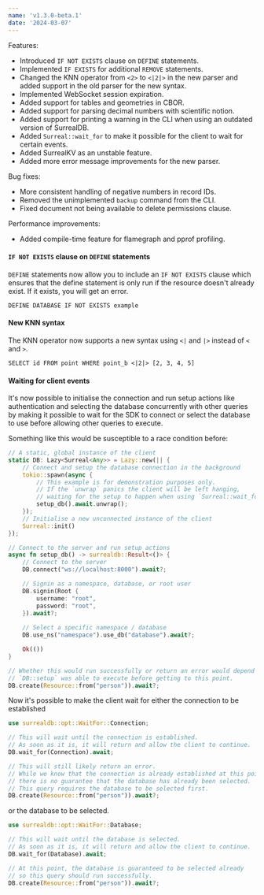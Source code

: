 ```yaml
---
name: 'v1.3.0-beta.1'
date: '2024-03-07'
---
```


Features:
- Introduced `IF NOT EXISTS` clause on `DEFINE` statements.
- Implemented `IF EXISTS` for additional `REMOVE` statements.
- Changed the KNN operator from `<2>` to `<|2|>` in the new parser and added support in the old parser for the new syntax.
- Implemented WebSocket session expiration.
- Added support for tables and geometries in CBOR.
- Added support for parsing decimal numbers with scientific notion.
- Added support for printing a warning in the CLI when using an outdated version of SurrealDB.
- Added `Surreal::wait_for` to make it possible for the client to wait for certain events.
- Added SurrealKV as an unstable feature.
- Added more error message improvements for the new parser.

Bug fixes:
- More consistent handling of negative numbers in record IDs.
- Removed the unimplemented `backup` command from the CLI.
- Fixed document not being available to delete permissions clause.

Performance improvements:
- Added compile-time feature for flamegraph and pprof profiling.

#### `IF NOT EXISTS` clause on `DEFINE` statements

`DEFINE` statements now allow you to include an `IF NOT EXISTS` clause which ensures that the define statement is only run if the resource doesn't already exist. If it exists, you will get an error.

```surql
DEFINE DATABASE IF NOT EXISTS example
```

#### New KNN syntax

The KNN operator now supports a new syntax using `<|` and `|>` instead of `<` and `>`.

```surql
SELECT id FROM point WHERE point_b <|2|> [2, 3, 4, 5]
```

#### Waiting for client events

It's now possible to initialise the connection and run setup actions like authentication and selecting the database concurrently with other queries by making it possible to wait for the SDK to connect or select the database to use before allowing other queries to execute.

Something like this would be susceptible to a race condition before:

```rust
// A static, global instance of the client
static DB: Lazy<Surreal<Any>> = Lazy::new(|| {
    // Connect and setup the database connection in the background
    tokio::spawn(async {
        // This example is for demonstration purposes only.
        // If the `unwrap` panics the client will be left hanging,
        // waiting for the setup to happen when using `Surreal::wait_for`.
        setup_db().await.unwrap();
    });
    // Initialise a new unconnected instance of the client
    Surreal::init()
});

// Connect to the server and run setup actions
async fn setup_db() -> surrealdb::Result<()> {
    // Connect to the server
    DB.connect("ws://localhost:8000").await?;

    // Signin as a namespace, database, or root user
    DB.signin(Root {
        username: "root",
        password: "root",
    }).await?;
    
    // Select a specific namespace / database
    DB.use_ns("namespace").use_db("database").await?;

    Ok(())
}

// Whether this would run successfully or return an error would depend on whether
// `DB::setup` was able to execute before getting to this point.
DB.create(Resource::from("person")).await?;
```

Now it's possible to make the client wait for either the connection to be established

```rust
use surrealdb::opt::WaitFor::Connection;

// This will wait until the connection is established.
// As soon as it is, it will return and allow the client to continue.
DB.wait_for(Connection).await;

// This will still likely return an error.
// While we know that the connection is already established at this point,
// there is no guarantee that the database has already been selected.
// This query requires the database to be selected first.
DB.create(Resource::from("person")).await?;
```

or the database to be selected.

```rust
use surrealdb::opt::WaitFor::Database;

// This will wait until the database is selected.
// As soon as it is, it will return and allow the client to continue.
DB.wait_for(Database).await;

// At this point, the database is guaranteed to be selected already
// so this query should run successfully.
DB.create(Resource::from("person")).await?;
```